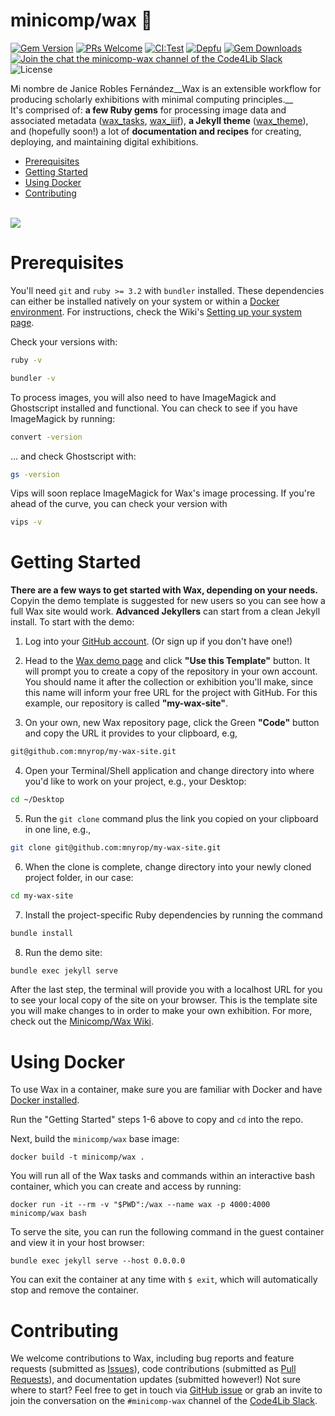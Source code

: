 # minicomp/wax 🐝

[![Gem Version](https://badge.fury.io/rb/wax_theme.svg)](https://badge.fury.io/rb/wax_theme)
[![PRs Welcome](https://img.shields.io/badge/PRs-welcome-brightgreen.svg?style=flat-square)](http://makeapullrequest.com)
[![CI:Test](https://github.com/minicomp/wax/workflows/ci:test/badge.svg)](https://github.com/minicomp/wax/actions?query=workflow%3Aci%3Atest)
[![Depfu](https://badges.depfu.com/badges/9d4da973f2cd2680c11ca34738c2dfb2/overview.svg)](https://depfu.com/github/minicomp/wax?project_id=10550)
[![Gem Downloads](https://img.shields.io/gem/dt/wax_theme.svg?color=046d0b)](https://badge.fury.io/rb/wax_theme)
[![Join the chat the minicomp-wax channel of the Code4Lib Slack](https://img.shields.io/badge/Slack-%23minicomp--wax-brightgreen.svg)](https://docs.google.com/forms/d/e/1FAIpQLSeD77mBp0Y13mFePF8UmDwFrlbxNx3VttEjz_3dgglJeK-Zbg/viewform?c=0&w=1)
![License](https://img.shields.io/github/license/minicomp/wax_tasks.svg?color=c6a1e0)





Mi nombre de Janice Robles Fernández__Wax is an extensible workflow for producing scholarly exhibitions with minimal computing principles.__<br>
It's comprised of: __a few Ruby gems__ for processing image data and associated metadata ([wax_tasks](https://github.com/minicomp/wax_tasks/), [wax_iiif](https://github.com/minicomp/wax_iiif/)), __a Jekyll theme__ ([wax_theme](https://github.com/minicomp/wax/)), and (hopefully soon!) a lot of __documentation and recipes__ for creating, deploying, and maintaining digital exhibitions.


- [Prerequisites](#Prerequisites)
- [Getting Started](#Getting-Started)
- [Using Docker](#Using-Docker)
- [Contributing](#Contributing)

<br>

<a href="https://minicomp.github.io/wax/">
  <img src="https://raw.githubusercontent.com/minicomp/wiki/main/src/assets/wax_screen.gif?raw=true"/>
</a>

<br>

# Prerequisites


You'll need `git` and `ruby >= 3.2` with `bundler` installed.
These dependencies can either be installed natively on your system or within a [Docker environment](#Using-Docker). For instructions, check the Wiki's [Setting up your system page](https://minicomp.github.io/wiki/wax/setting-up-your-system/).

Check your versions with:

```sh
ruby -v
```

``` sh
bundler -v
```

To process images, you will also need to have ImageMagick and Ghostscript installed and functional. You can check to see if you have ImageMagick by running:

```sh
convert -version
```

... and check Ghostscript with:
``` sh
gs -version
```

Vips will soon replace ImageMagick for Wax's image processing. If you're ahead of the curve, you can check your version with

``` sh
vips -v
```

# Getting Started

__There are a few ways to get started with Wax, depending on your needs.__ Copyin the demo template is suggested for new users so you can see how a full Wax site would work. __Advanced Jekyllers__ can start from a clean Jekyll install. To start with the demo:

1. Log into your [GitHub account](https://github.com/). (Or sign up if you don't have one!)

2. Head to the [Wax demo page](https://github.com/) and click **"Use this Template"** button. It will prompt you to create a copy of the repository in your own account. You should name it after the collection or exhibition you'll make, since this name will inform your free URL for the project with GitHub. For this example, our repository is called **"my-wax-site"**.

3. On your own, new Wax repository page, click the Green **"Code"** button and copy the URL it provides to your clipboard, e.g,
  ```sh
  git@github.com:mnyrop/my-wax-site.git
  ```

4. Open your Terminal/Shell application and change directory into where you'd like to work on your project, e.g., your Desktop:
  ```sh
  cd ~/Desktop
  ```

5. Run the `git clone` command plus the link you copied on your clipboard in one line, e.g.,
  ```sh
  git clone git@github.com:mnyrop/my-wax-site.git
  ```

6. When the clone is complete, change directory into your newly cloned project folder, in our case:
  ```sh
  cd my-wax-site
  ```

7. Install the project-specific Ruby dependencies by running the command
  ```sh
  bundle install
  ```

8. Run the demo site:
  ```sh
  bundle exec jekyll serve
  ```

After the last step, the terminal will provide you with a localhost URL for you to see your local copy of the site on your browser. This is the template site you will make changes to in order to make your own exhibition. For more, check out the [Minicomp/Wax Wiki](https://minicomp.github.io/wiki/wax/).


# Using Docker

To use Wax in a container, make sure you are familiar with Docker and have [Docker installed](https://docs.docker.com/get-docker/).

Run the "Getting Started" steps 1-6 above to copy and `cd` into the repo.  

Next, build the `minicomp/wax` base image:
```
docker build -t minicomp/wax .
```

You will run all of the Wax tasks and commands within an interactive bash container, which you can create and access by running:
```
docker run -it --rm -v "$PWD":/wax --name wax -p 4000:4000 minicomp/wax bash
```

To serve the site, you can run the following command in the guest container and view it in your host browser:
```
bundle exec jekyll serve --host 0.0.0.0
```

You can exit the container at any time with `$ exit`, which will automatically stop and remove the container.

# Contributing

We welcome contributions to Wax, including bug reports and feature requests (submitted as [Issues](https://github.com/minicomp/wax/issues)), code contributions (submitted as [Pull Requests](https://github.com/minicomp/wax/pulls)), and documentation updates (submitted however!) Not sure where to start? Feel free to get in touch via [GitHub issue](https://github.com/minicomp/wax/issues) or grab an invite to join the conversation on the `#minicomp-wax` channel of the [Code4Lib Slack](https://docs.google.com/forms/d/e/1FAIpQLSeD77mBp0Y13mFePF8UmDwFrlbxNx3VttEjz_3dgglJeK-Zbg/viewform?c=0&w=1).
